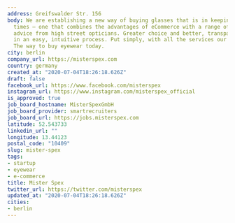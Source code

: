 ```yaml
---
address: Greifswalder Str. 156
body: We are establishing a new way of buying glasses that is in keeping with the
  times – one that combines the advantages of eCommerce with a range of services and
  advice from high street opticians. Greater choice and better, transparent prices
  in an easy, intuitive process. Put simply, with all the services our customers need.
  The way to buy eyewear today.
city: berlin
company_url: https://misterspex.com
country: germany
created_at: "2020-07-04T18:26:18.626Z"
draft: false
facebook_url: https://www.facebook.com/misterspex
instagram_url: https://www.instagram.com/misterspex_official
is_approved: true
job_board_hostname: MisterSpexGmbH
job_board_provider: smartrecruiters
job_board_url: https://jobs.misterspex.com
latitude: 52.543733
linkedin_url: ""
longitude: 13.44123
postal_code: "10409"
slug: mister-spex
tags:
- startup
- eyewear
- e-commerce
title: Mister Spex
twitter_url: https://twitter.com/misterspex
updated_at: "2020-07-04T18:26:18.626Z"
cities:
- berlin
---
```

